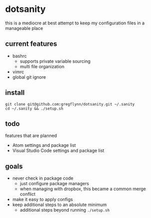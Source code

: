 # dotsanity
this is a mediocre at best attempt to keep my configuration files in a manageable place

## current features
* bashrc
  * supports private variable sourcing
  * multi file organization
* vimrc
* global git ignore

## install
```
git clone git@github.com:gregflynn/dotsanity.git ~/.sanity
cd ~/.sanity && ./setup.sh
```

## todo
features that are planned
* Atom settings and package list
* Visual Studio Code settings and package list

## goals
* never check in package code
  * just configure package managers
  * when managing with dropbox, this became a common merge conflict
* make it easy to apply configs
* keep additional steps to an absolute minimum
  * additional steps beyond running `./setup.sh`
